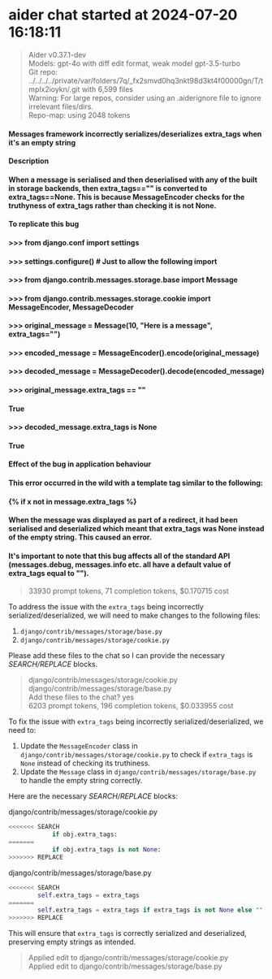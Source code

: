
# aider chat started at 2024-07-20 16:18:11

> Aider v0.37.1-dev  
> Models: gpt-4o with diff edit format, weak model gpt-3.5-turbo  
> Git repo: ../../../../private/var/folders/7q/_fx2smvd0hq3nkt98d3kt4f00000gn/T/tmplx2ioykn/.git with 6,599 files  
> Warning: For large repos, consider using an .aiderignore file to ignore irrelevant files/dirs.  
> Repo-map: using 2048 tokens  

#### Messages framework incorrectly serializes/deserializes extra_tags when it's an empty string  
#### Description  
#### 	  
#### When a message is serialised and then deserialised with any of the built in storage backends, then extra_tags=="" is converted to extra_tags==None. This is because MessageEncoder checks for the truthyness of extra_tags rather than checking it is not None.  
#### To replicate this bug  
#### >>> from django.conf import settings  
#### >>> settings.configure() # Just to allow the following import  
#### >>> from django.contrib.messages.storage.base import Message  
#### >>> from django.contrib.messages.storage.cookie import MessageEncoder, MessageDecoder  
#### >>> original_message = Message(10, "Here is a message", extra_tags="")  
#### >>> encoded_message = MessageEncoder().encode(original_message)  
#### >>> decoded_message = MessageDecoder().decode(encoded_message)  
#### >>> original_message.extra_tags == ""  
#### True  
#### >>> decoded_message.extra_tags is None  
#### True  
#### Effect of the bug in application behaviour  
#### This error occurred in the wild with a template tag similar to the following:  
#### {% if x not in message.extra_tags %}  
#### When the message was displayed as part of a redirect, it had been serialised and deserialized which meant that extra_tags was None instead of the empty string. This caused an error.  
#### It's important to note that this bug affects all of the standard API (messages.debug, messages.info etc. all have a default value of extra_tags equal to "").  
> 33930 prompt tokens, 71 completion tokens, $0.170715 cost  

To address the issue with the `extra_tags` being incorrectly serialized/deserialized, we will need to make changes to the following files:

1. `django/contrib/messages/storage/base.py`
2. `django/contrib/messages/storage/cookie.py`

Please add these files to the chat so I can provide the necessary *SEARCH/REPLACE* blocks.

> django/contrib/messages/storage/cookie.py  
> django/contrib/messages/storage/base.py  
> Add these files to the chat? yes  
> 6203 prompt tokens, 196 completion tokens, $0.033955 cost  

To fix the issue with `extra_tags` being incorrectly serialized/deserialized, we need to:

1. Update the `MessageEncoder` class in `django/contrib/messages/storage/cookie.py` to check if `extra_tags` is `None` instead of checking its truthiness.
2. Update the `Message` class in `django/contrib/messages/storage/base.py` to handle the empty string correctly.

Here are the necessary *SEARCH/REPLACE* blocks:

django/contrib/messages/storage/cookie.py
```python
<<<<<<< SEARCH
            if obj.extra_tags:
=======
            if obj.extra_tags is not None:
>>>>>>> REPLACE
```

django/contrib/messages/storage/base.py
```python
<<<<<<< SEARCH
        self.extra_tags = extra_tags
=======
        self.extra_tags = extra_tags if extra_tags is not None else ""
>>>>>>> REPLACE
```

This will ensure that `extra_tags` is correctly serialized and deserialized, preserving empty strings as intended.

> Applied edit to django/contrib/messages/storage/cookie.py  
> Applied edit to django/contrib/messages/storage/base.py  
